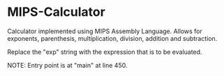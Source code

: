 # MIPS-Calculator
Calculator implemented using MIPS Assembly Language. Allows for exponents, parenthesis, multiplication, division, addition and subtraction. 

Replace the "exp" string with the expression that is to be evaluated.

NOTE: Entry point is at "main" at line 450.
